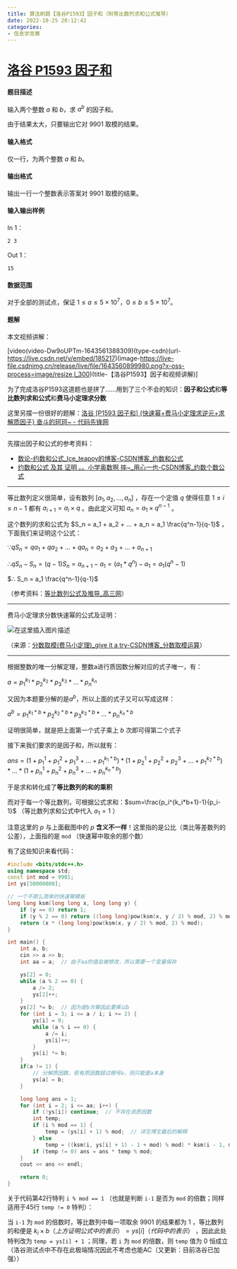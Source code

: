 ```yaml
---
title: 算法刷题【洛谷P1593】因子和（附等比数列求和公式推导）
date: 2022-10-25 20:12:42
categories:
- 信息学竞赛
---
```


# [洛谷 P1593 因子和](https://www.luogu.com.cn/problem/P1593)

#### 题目描述

输入两个整数 $a$ 和 $b$，求 $a^b$ 的因子和。

由于结果太大，只要输出它对 $9901$ 取模的结果。

#### 输入格式

仅一行，为两个整数 $a$ 和 $b$。

#### 输出格式

输出一行一个整数表示答案对 $9901$ 取模的结果。

#### 输入输出样例

In 1：

```text
2 3
```

Out 1：

```text
15
```

#### 数据范围

对于全部的测试点，保证 $1 \leq a \leq 5 \times 10^7$，$0 \leq b \leq 5 \times 10^7$。

#### 题解

本文视频讲解：

[video(video-Dw9oUPTm-1643561388309)(type-csdn)(url-https://live.csdn.net/v/embed/185217)(image-https://live-file.csdnimg.cn/release/live/file/1643560899980.png?x-oss-process=image/resize,l_300)(title-【洛谷P1593】因子和视频讲解)]

为了完成洛谷P1593这道题也是拼了……用到了三个不会的知识：**因子和公式**和**等比数列求和公式**和**费马小定理求分数**

这里另摆一份很好的题解：[洛谷  \[P1593 因子和\] {快速幂+费马小定理求逆元+求解质因子} 奋斗的珂珂~ - 代码先锋网](https://www.codeleading.com/article/35114320917/)

---

先摆出因子和公式的参考资料：

- [数论-约数和公式_Ice_teapoy的博客-CSDN博客_约数和公式](https://blog.csdn.net/Ice_teapoy/article/details/88368968)
- [约数和公式 及其 证明 。。小学奥数啊 摔~_用心一也-CSDN博客_约数个数公式](https://blog.csdn.net/u012935901/article/details/20144899)

---

等比数列定义很简单，设有数列 $[a_1, a_2,...,a_n]$ ，存在一个定值 $q$ 使得任意 $1 ≤ i ≤ n-1$ 都有 $a_{i+1} = a_i \times q$ 。由此定义可知 $a_n = a_1 \times q^{n-1}$ 。

这个数列的求和公式为 $S_n = a_1 + a_2 + ... + a_n = a_1 \frac{q^n-1}{q-1}$ ，下面我们来证明这个公式：

$∵ qS_n = qa_1 + qa_2 + ... + qa_n = a_2 + a_3 + ... + a_{n+1}$

$∴  qS_n - S_n= (q-1) S_n = a_{n+1} - a_1 = (a_1 * q^n) - a_1 = a_1(q^n-1)$

$∴ S_n = a_1 \frac{q^n-1}{q-1}$

（参考资料：[等比数列公式及推导_高三网](http://www.gaosan.com/gaokao/263195.html)）

---

费马小定理求分数快速幂的公式及证明：

![在这里插入图片描述](https://cdn.yixiangzhilv.com/images/485e459e5517126b97e5cf5a63db4a1a.png)

（来源：[分数取模(费马小定理)_give it a try-CSDN博客_分数取模运算](https://blog.csdn.net/moasad/article/details/107535947)）

---

根据整数的唯一分解定理，整数a进行质因数分解对应的式子唯一，有：

$a = p_1^{k_1} * p_2^{k_2} *p_3^{k_3}* … * p_n^{k_n}$

又因为本题要分解的是$a^b$，所以上面的式子又可以写成这样：

$a^b= p_1^{k_1*b} * p_2^{k_2*b} *p_3^{k_3*b}* … * p_n^{k_n*b}$

证明很简单，就是把上面第一个式子乘上 $b$ 次即可得第二个式子

接下来我们要求的是因子和，所以就有：

$ans= (1+p_1^1 + p_1^2 +p_1^3+ … + p_1^{k_1*b})*(1+p_2^1 + p_2^2 +p_2^3+ … + p_1^{k_2*b})*...*(1+p_n^1 + p_n^2 +p_n^3+ … + p_n^{k_n*b})$

于是求和转化成了**等比数列的和的乘积**

而对于每一个等比数列，可根据公式求和：$sum=\frac{p_i^{k_i*b+1}-1}{p_i-1}$ （等比数列求和公式中代入 $a_1 = 1$ ）

注意这里的 $p$ 与上面截图中的 $p$ **含义不一样**！这里指的是公比（类比等差数列的公差），上面指的是 `mod` （快速幂中取余的那个数）

有了这些知识来看代码：

```cpp
#include <bits/stdc++.h>
using namespace std;
const int mod = 9901;
int ys[50000000];

// 一个不那么简单的快速幂模板
long long ksm(long long x, long long y) {
    if (y == 0) return 1;
    if (y % 2 == 0) return ((long long)pow(ksm(x, y / 2) % mod, 2) % mod);
    return (x * (long long)pow(ksm(x, y / 2) % mod, 2) % mod);
}

int main() {
    int a, b;
    cin >> a >> b;
    int aa = a;  // 由于aa的值会被修改，所以需要一个变量保存

    ys[2] = 0;
    while (a % 2 == 0) {
        a /= 2;
        ys[2]++;
    }
    ys[2] *= b;  // 因为是b次幂因此要乘以b
    for (int i = 3; i <= a / i; i += 2) {
        ys[i] = 0;
        while (a % i == 0) {
            a /= i;
            ys[i]++;
        }
        ys[i] *= b;
    }
    if(a != 1) {
        // 分解质因数，若有质因数超过根号a，则只能是a本身
        ys[a] = b;
    }

    long long ans = 1;
    for (int i = 2; i <= aa; i++) {
        if (!ys[i]) continue;  // 不存在该质因数
        int temp;
        if (i % mod == 1) {
            temp = (ys[i] + 1) % mod;  // 详见博文最后的解释
        } else
            temp = ((ksm(i, ys[i] + 1) - 1 + mod) % mod) * ksm(i - 1, mod - 2) % mod;  // 使用费马小定理求解
        if (temp != 0) ans = ans * temp % mod;
    }
    cout << ans << endl;

    return 0;
}
```

关于代码第42行特判 `i % mod == 1` （也就是判断 `i-1` 是否为 `mod` 的倍数；同样适用于45行 `temp != 0` 特判）：

当 `i-1` 为 `mod` 的倍数时，等比数列中每一项取余 $9901$ 的结果都为 $1$ ，等比数列的和便是 $k_i \times b（上方证明公式中的表示） = ys[i]（代码中的表示）$ ，因此此处特判改为 `temp = ys[i] + 1` ；同理，若 `i` 为 `mod` 的倍数，则 `temp` 值为 $0$ 恒成立（洛谷测试点中不存在此极端情况因此不考虑也能AC（又更新：目前洛谷已加强））
